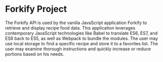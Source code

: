 # Forkify Project

The Forkify API is used by the vanilla JavaScript application Forkify to retrieve and display recipe food data. This application leverages contemporary JavaScript technologies like Babel to translate ES6, ES7, and ES8 back to ES5, as well as Webpack to bundle the modules. The user may use local storage to find a specific recipe and store it to a favorites list. The user may examine thorough instructions and quickly increase or reduce portions based on his needs.
